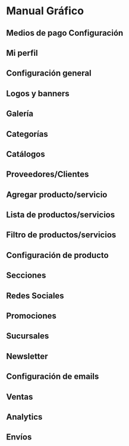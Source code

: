 # Manual Gráfico

<img-lazy :src="$withBase('/Manual de info/Manual de infografías - Cohua Shop_page-0001.webp')"/>

<img-lazy :src="$withBase('/Manual de info/Manual de infografías - Cohua Shop_page-0002.webp')"/>

## Medios de pago Configuración

<img-lazy :src="$withBase('/Manual de info/Manual de infografías - Cohua Shop_page-0003.webp')"/>

<img-lazy :src="$withBase('/Manual de info/Manual de infografías - Cohua Shop_page-0004.webp')"/>

<img-lazy :src="$withBase('/Manual de info/Manual de infografías - Cohua Shop_page-0005.webp')"/>

<img-lazy :src="$withBase('/Manual de info/Manual de infografías - Cohua Shop_page-0006.webp')"/>

<img-lazy :src="$withBase('/Manual de info/Manual de infografías - Cohua Shop_page-0007.webp')"/>

<img-lazy :src="$withBase('/Manual de info/Manual de infografías - Cohua Shop_page-0008.webp')"/>

<img-lazy :src="$withBase('/Manual de info/Manual de infografías - Cohua Shop_page-0009.webp')"/>

## Mi perfil

<img-lazy :src="$withBase('/Manual de info/Manual de infografías - Cohua Shop_page-0010.webp')"/>

<img-lazy :src="$withBase('/Manual de info/Manual de infografías - Cohua Shop_page-0011.webp')"/>

## Configuración general

<img-lazy :src="$withBase('/Manual de info/Manual de infografías - Cohua Shop_page-0012.webp')"/>

<img-lazy :src="$withBase('/Manual de info/Manual de infografías - Cohua Shop_page-0013.webp')"/>

<img-lazy :src="$withBase('/Manual de info/Manual de infografías - Cohua Shop_page-0014.webp')"/>

<img-lazy :src="$withBase('/Manual de info/Manual de infografías - Cohua Shop_page-0015.webp')"/>

<img-lazy :src="$withBase('/Manual de info/Manual de infografías - Cohua Shop_page-0016.webp')"/>

<img-lazy :src="$withBase('/Manual de info/Manual de infografías - Cohua Shop_page-0017.webp')"/>

## Logos y banners

<img-lazy :src="$withBase('/Manual de info/Manual de infografías - Cohua Shop_page-0018.webp')"/>

<img-lazy :src="$withBase('/Manual de info/Manual de infografías - Cohua Shop_page-0019.webp')"/>

<img-lazy :src="$withBase('/Manual de info/Manual de infografías - Cohua Shop_page-0020.webp')"/>

<img-lazy :src="$withBase('/Manual de info/Manual de infografías - Cohua Shop_page-0021.webp')"/>

<img-lazy :src="$withBase('/Manual de info/Manual de infografías - Cohua Shop_page-0022.webp')"/>

<img-lazy :src="$withBase('/Manual de info/Manual de infografías - Cohua Shop_page-0023.webp')"/>

<img-lazy :src="$withBase('/Manual de info/Manual de infografías - Cohua Shop_page-0024.webp')"/>

<img-lazy :src="$withBase('/Manual de info/Manual de infografías - Cohua Shop_page-0025.webp')"/>

<img-lazy :src="$withBase('/Manual de info/Manual de infografías - Cohua Shop_page-0026.webp')"/>

<img-lazy :src="$withBase('/Manual de info/Manual de infografías - Cohua Shop_page-0027.webp')"/>

<img-lazy :src="$withBase('/Manual de info/Manual de infografías - Cohua Shop_page-0028.webp')"/>

<img-lazy :src="$withBase('/Manual de info/Manual de infografías - Cohua Shop_page-0029.webp')"/>

<img-lazy :src="$withBase('/Manual de info/Manual de infografías - Cohua Shop_page-0030.webp')"/>

## Galería

<img-lazy :src="$withBase('/Manual de info/Manual de infografías - Cohua Shop_page-0031.webp')"/>

<img-lazy :src="$withBase('/Manual de info/Manual de infografías - Cohua Shop_page-0032.webp')"/>

<img-lazy :src="$withBase('/Manual de info/Manual de infografías - Cohua Shop_page-0033.webp')"/>

<img-lazy :src="$withBase('/Manual de info/Manual de infografías - Cohua Shop_page-0034.webp')"/>

<img-lazy :src="$withBase('/Manual de info/Manual de infografías - Cohua Shop_page-0035.webp')"/>

## Categorías

<img-lazy :src="$withBase('/Manual de info/Manual de infografías - Cohua Shop_page-0036.webp')"/>

<img-lazy :src="$withBase('/Manual de info/Manual de infografías - Cohua Shop_page-0037.webp')"/>

<img-lazy :src="$withBase('/Manual de info/Manual de infografías - Cohua Shop_page-0038.webp')"/>

<img-lazy :src="$withBase('/Manual de info/Manual de infografías - Cohua Shop_page-0039.webp')"/>

<img-lazy :src="$withBase('/Manual de info/Manual de infografías - Cohua Shop_page-0040.webp')"/>

## Catálogos

<img-lazy :src="$withBase('/Manual de info/Manual de infografías - Cohua Shop_page-0041.webp')"/>

<img-lazy :src="$withBase('/Manual de info/Manual de infografías - Cohua Shop_page-0042.webp')"/>

## Proveedores/Clientes

<img-lazy :src="$withBase('/Manual de info/Manual de infografías - Cohua Shop_page-0043.webp')"/>

<img-lazy :src="$withBase('/Manual de info/Manual de infografías - Cohua Shop_page-0044.webp')"/>

<img-lazy :src="$withBase('/Manual de info/Manual de infografías - Cohua Shop_page-0045.webp')"/>

<img-lazy :src="$withBase('/Manual de info/Manual de infografías - Cohua Shop_page-0046.webp')"/>

## Agregar producto/servicio

<img-lazy :src="$withBase('/Manual de info/Manual de infografías - Cohua Shop_page-0047.webp')"/>

<img-lazy :src="$withBase('/Manual de info/Manual de infografías - Cohua Shop_page-0048.webp')"/>

<img-lazy :src="$withBase('/Manual de info/Manual de infografías - Cohua Shop_page-0049.webp')"/>

<img-lazy :src="$withBase('/Manual de info/Manual de infografías - Cohua Shop_page-0050.webp')"/>

<img-lazy :src="$withBase('/Manual de info/Manual de infografías - Cohua Shop_page-0051.webp')"/>

<img-lazy :src="$withBase('/Manual de info/Manual de infografías - Cohua Shop_page-0052.webp')"/>

<img-lazy :src="$withBase('/Manual de info/Manual de infografías - Cohua Shop_page-0053.webp')"/>

<img-lazy :src="$withBase('/Manual de info/Manual de infografías - Cohua Shop_page-0054.webp')"/>

<img-lazy :src="$withBase('/Manual de info/Manual de infografías - Cohua Shop_page-0055.webp')"/>

<img-lazy :src="$withBase('/Manual de info/Manual de infografías - Cohua Shop_page-0056.webp')"/>

<img-lazy :src="$withBase('/Manual de info/Manual de infografías - Cohua Shop_page-0057.webp')"/>

<img-lazy :src="$withBase('/Manual de info/Manual de infografías - Cohua Shop_page-0058.webp')"/>

## Lista de productos/servicios

<img-lazy :src="$withBase('/Manual de info/Manual de infografías - Cohua Shop_page-0059.webp')"/>

<img-lazy :src="$withBase('/Manual de info/Manual de infografías - Cohua Shop_page-0060.webp')"/>

<img-lazy :src="$withBase('/Manual de info/Manual de infografías - Cohua Shop_page-0061.webp')"/>

## Filtro de productos/servicios

<img-lazy :src="$withBase('/Manual de info/Manual de infografías - Cohua Shop_page-0062.webp')"/>

<img-lazy :src="$withBase('/Manual de info/Manual de infografías - Cohua Shop_page-0063.webp')"/>

<img-lazy :src="$withBase('/Manual de info/Manual de infografías - Cohua Shop_page-0064.webp')"/>

## Configuración de producto

<img-lazy :src="$withBase('/Manual de info/Manual de infografías - Cohua Shop_page-0065.webp')"/>

<img-lazy :src="$withBase('/Manual de info/Manual de infografías - Cohua Shop_page-0066.webp')"/>

<img-lazy :src="$withBase('/Manual de info/Manual de infografías - Cohua Shop_page-0067.webp')"/>

## Secciones

<img-lazy :src="$withBase('/Manual de info/Manual de infografías - Cohua Shop_page-0068.webp')"/>

<img-lazy :src="$withBase('/Manual de info/Manual de infografías - Cohua Shop_page-0069.webp')"/>

<img-lazy :src="$withBase('/Manual de info/Manual de infografías - Cohua Shop_page-0070.webp')"/>

<img-lazy :src="$withBase('/Manual de info/Manual de infografías - Cohua Shop_page-0071.webp')"/>

## Redes Sociales

<img-lazy :src="$withBase('/Manual de info/Manual de infografías - Cohua Shop_page-0072.webp')"/>

<img-lazy :src="$withBase('/Manual de info/Manual de infografías - Cohua Shop_page-0073.webp')"/>

<img-lazy :src="$withBase('/Manual de info/Manual de infografías - Cohua Shop_page-0074.webp')"/>

<img-lazy :src="$withBase('/Manual de info/Manual de infografías - Cohua Shop_page-0075.webp')"/>

<img-lazy :src="$withBase('/Manual de info/Manual de infografías - Cohua Shop_page-0076.webp')"/>

## Promociones

<img-lazy :src="$withBase('/Manual de info/Manual de infografías - Cohua Shop_page-0077.webp')"/>

<img-lazy :src="$withBase('/Manual de info/Manual de infografías - Cohua Shop_page-0078.webp')"/>

<img-lazy :src="$withBase('/Manual de info/Manual de infografías - Cohua Shop_page-0079.webp')"/>

## Sucursales

<img-lazy :src="$withBase('/Manual de info/Manual de infografías - Cohua Shop_page-0080.webp')"/>

<img-lazy :src="$withBase('/Manual de info/Manual de infografías - Cohua Shop_page-0081.webp')"/>

<img-lazy :src="$withBase('/Manual de info/Manual de infografías - Cohua Shop_page-0082.webp')"/>

<img-lazy :src="$withBase('/Manual de info/Manual de infografías - Cohua Shop_page-0083.webp')"/>

<img-lazy :src="$withBase('/Manual de info/Manual de infografías - Cohua Shop_page-0084.webp')"/>

<img-lazy :src="$withBase('/Manual de info/Manual de infografías - Cohua Shop_page-0085.webp')"/>

## Newsletter

<img-lazy :src="$withBase('/Manual de info/Manual de infografías - Cohua Shop_page-0086.webp')"/>

<img-lazy :src="$withBase('/Manual de info/Manual de infografías - Cohua Shop_page-0087.webp')"/>

<img-lazy :src="$withBase('/Manual de info/Manual de infografías - Cohua Shop_page-0088.webp')"/>

<img-lazy :src="$withBase('/Manual de info/Manual de infografías - Cohua Shop_page-0089.webp')"/>

<img-lazy :src="$withBase('/Manual de info/Manual de infografías - Cohua Shop_page-0090.webp')"/>

## Configuración de emails

<img-lazy :src="$withBase('/Manual de info/Manual de infografías - Cohua Shop_page-0091.webp')"/>

<img-lazy :src="$withBase('/Manual de info/Manual de infografías - Cohua Shop_page-0092.webp')"/>

## Ventas

<img-lazy :src="$withBase('/Manual de info/Manual de infografías - Cohua Shop_page-0093.webp')"/>

<img-lazy :src="$withBase('/Manual de info/Manual de infografías - Cohua Shop_page-0094.webp')"/>

<img-lazy :src="$withBase('/Manual de info/Manual de infografías - Cohua Shop_page-0095.webp')"/>

<img-lazy :src="$withBase('/Manual de info/Manual de infografías - Cohua Shop_page-0096.webp')"/>

<img-lazy :src="$withBase('/Manual de info/Manual de infografías - Cohua Shop_page-0097.webp')"/>

## Analytics

<img-lazy :src="$withBase('/Manual de info/Manual de infografías - Cohua Shop_page-0098.webp')"/>

<img-lazy :src="$withBase('/Manual de info/Manual de infografías - Cohua Shop_page-0099.webp')"/>

## Envíos

<img-lazy :src="$withBase('/Manual de info/Manual de infografías - Cohua Shop_page-0100.webp')"/>

<img-lazy :src="$withBase('/Manual de info/Manual de infografías - Cohua Shop_page-0101.webp')"/>

<img-lazy :src="$withBase('/Manual de info/Manual de infografías - Cohua Shop_page-0102.webp')"/>

<img-lazy :src="$withBase('/Manual de info/Manual de infografías - Cohua Shop_page-0103.webp')"/>